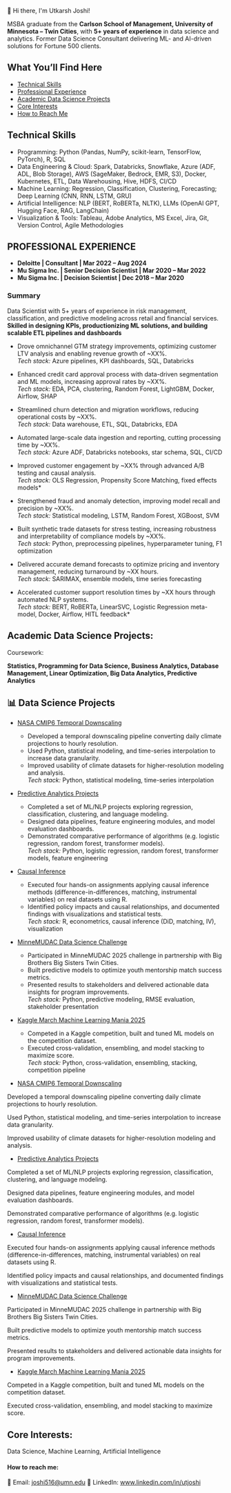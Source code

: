 👋 Hi there, I'm Utkarsh Joshi!

MSBA graduate from the **Carlson School of Management, University of Minnesota – Twin Cities**, with **5+ years of experience** in data science and analytics. Former Data Science Consultant delivering ML- and AI-driven solutions for Fortune 500 clients.

## What You’ll Find Here

- [Technical Skills](#Technical-Skills)
- [Professional Experience](#professional-experience)
- [Academic Data Science Projects](#Data-Science-Projects)
- [Core Interests](#Core-Interests)
- [How to Reach Me](#how-to-reach-me)

## Technical Skills 
- Programming: Python (Pandas, NumPy, scikit-learn, TensorFlow, PyTorch), R, SQL
- Data Engineering & Cloud: Spark, Databricks, Snowflake, Azure (ADF, ADL, Blob Storage), AWS (SageMaker, Bedrock, EMR, S3), Docker, Kubernetes, ETL, Data Warehousing, Hive, HDFS, CI/CD
- Machine Learning: Regression, Classification, Clustering, Forecasting; Deep Learning (CNN, RNN, LSTM, GRU)
- Artificial Intelligence: NLP (BERT, RoBERTa, NLTK), LLMs (OpenAI GPT, Hugging Face, RAG, LangChain)
- Visualization & Tools: Tableau, Adobe Analytics, MS Excel, Jira, Git, Version Control, Agile Methodologies

## PROFESSIONAL EXPERIENCE

- **Deloitte | Consultant | Mar 2022 – Aug 2024**  
- **Mu Sigma Inc. | Senior Decision Scientist | Mar 2020 – Mar 2022**  
- **Mu Sigma Inc. | Decision Scientist | Dec 2018 – Mar 2020**


### Summary

Data Scientist with 5+ years of experience in risk management, classification, and predictive modeling across retail and financial services. 
**Skilled in designing KPIs, productionizing ML solutions, and building scalable ETL pipelines and dashboards**


- Drove omnichannel GTM strategy improvements, optimizing customer LTV analysis and enabling revenue growth of ~XX%.  
  *Tech stack:* Azure pipelines, KPI dashboards, SQL, Databricks  

- Enhanced credit card approval process with data-driven segmentation and ML models, increasing approval rates by ~XX%.  
  *Tech stack:* EDA, PCA, clustering, Random Forest, LightGBM, Docker, Airflow, SHAP  

- Streamlined churn detection and migration workflows, reducing operational costs by ~XX%.  
  *Tech stack:* Data warehouse, ETL, SQL, Databricks, EDA  

- Automated large-scale data ingestion and reporting, cutting processing time by ~XX%.  
  *Tech stack:* Azure ADF, Databricks notebooks, star schema, SQL, CI/CD  

- Improved customer engagement by ~XX% through advanced A/B testing and causal analysis.  
  *Tech stack:* OLS Regression, Propensity Score Matching, fixed effects models*  

- Strengthened fraud and anomaly detection, improving model recall and precision by ~XX%.  
  *Tech stack:* Statistical modeling, LSTM, Random Forest, XGBoost, SVM  

- Built synthetic trade datasets for stress testing, increasing robustness and interpretability of compliance models by ~XX%.  
  *Tech stack:* Python, preprocessing pipelines, hyperparameter tuning, F1 optimization  

- Delivered accurate demand forecasts to optimize pricing and inventory management, reducing turnaround by ~XX hours.  
  *Tech stack:* SARIMAX, ensemble models, time series forecasting  

- Accelerated customer support resolution times by ~XX hours through automated NLP systems.  
  *Tech stack:* BERT, RoBERTa, LinearSVC, Logistic Regression meta-model, Docker, Airflow, HITL feedback*  



## Academic Data Science Projects: 

Coursework: 

**Statistics, Programming for Data Science, Business Analytics, Database Management, Linear Optimization, Big Data Analytics, Predictive Analytics**

## 📊 Data Science Projects

- [NASA CMIP6 Temporal Downscaling](https://github.com/UtkarshJoshi97/Research_nasa-cmip6-temporal-downscaling-daily2hourly)  
  - Developed a temporal downscaling pipeline converting daily climate projections to hourly resolution.  
  - Used Python, statistical modeling, and time-series interpolation to increase data granularity.  
  - Improved usability of climate datasets for higher-resolution modeling and analysis.  
  *Tech stack:* Python, statistical modeling, time-series interpolation  

- [Predictive Analytics Projects](https://github.com/UtkarshJoshi97/PredictiveAnalytics-Workbooks_and_Project)  
  - Completed a set of ML/NLP projects exploring regression, classification, clustering, and language modeling.  
  - Designed data pipelines, feature engineering modules, and model evaluation dashboards.  
  - Demonstrated comparative performance of algorithms (e.g. logistic regression, random forest, transformer models).  
  *Tech stack:* Python, logistic regression, random forest, transformer models, feature engineering  

- [Causal Inference](https://github.com/UtkarshJoshi97/Causal-Inference)  
  - Executed four hands-on assignments applying causal inference methods (difference-in-differences, matching, instrumental variables) on real datasets using R.  
  - Identified policy impacts and causal relationships, and documented findings with visualizations and statistical tests.  
  *Tech stack:* R, econometrics, causal inference (DiD, matching, IV), visualization  

- [MinneMUDAC Data Science Challenge](https://github.com/UtkarshJoshi97/MinneMuDAC_DataScience_Challenge)  
  - Participated in MinneMUDAC 2025 challenge in partnership with Big Brothers Big Sisters Twin Cities.  
  - Built predictive models to optimize youth mentorship match success metrics.  
  - Presented results to stakeholders and delivered actionable data insights for program improvements.  
  *Tech stack:* Python, predictive modeling, RMSE evaluation, stakeholder presentation  

- [Kaggle March Machine Learning Mania 2025](https://github.com/UtkarshJoshi97/Kaggle-Competition-March-Machine-Learning-Mania-2025)  
  - Competed in a Kaggle competition, built and tuned ML models on the competition dataset.  
  - Executed cross-validation, ensembling, and model stacking to maximize score.  
  *Tech stack:* Python, cross-validation, ensembling, stacking, competition pipeline  


- [NASA CMIP6 Temporal Downscaling](https://github.com/UtkarshJoshi97/Research_nasa-cmip6-temporal-downscaling-daily2hourly)  

Developed a temporal downscaling pipeline converting daily climate projections to hourly resolution.

Used Python, statistical modeling, and time-series interpolation to increase data granularity.

Improved usability of climate datasets for higher-resolution modeling and analysis.

- [Predictive Analytics Projects](https://github.com/UtkarshJoshi97/PredictiveAnalytics-Workbooks_and_Project)  

Completed a set of ML/NLP projects exploring regression, classification, clustering, and language modeling.

Designed data pipelines, feature engineering modules, and model evaluation dashboards.

Demonstrated comparative performance of algorithms (e.g. logistic regression, random forest, transformer models).

- [Causal Inference](https://github.com/UtkarshJoshi97/Causal-Inference)  

Executed four hands-on assignments applying causal inference methods (difference-in-differences, matching, instrumental variables) on real datasets using R.

Identified policy impacts and causal relationships, and documented findings with visualizations and statistical tests.

- [MinneMUDAC Data Science Challenge](https://github.com/UtkarshJoshi97/MinneMuDAC_DataScience_Challenge)  

Participated in MinneMUDAC 2025 challenge in partnership with Big Brothers Big Sisters Twin Cities.

Built predictive models to optimize youth mentorship match success metrics.

Presented results to stakeholders and delivered actionable data insights for program improvements.

- [Kaggle March Machine Learning Mania 2025](https://github.com/UtkarshJoshi97/Kaggle-Competition-March-Machine-Learning-Mania-2025)  

Competed in a Kaggle competition, built and tuned ML models on the competition dataset.

Executed cross-validation, ensembling, and model stacking to maximize score.

## Core Interests: 

Data Science, Machine Learning, Artificial Intelligence

#### How to reach me:

📧 Email: joshi516@umn.edu
🤝 LinkedIn: www.linkedin.com/in/utjoshi

<!---
UtkarshJoshi97/UtkarshJoshi97 is a ✨ special ✨ repository because its `README.md` (this file) appears on your GitHub profile.
You can click the Preview link to take a look at your changes.
--->
